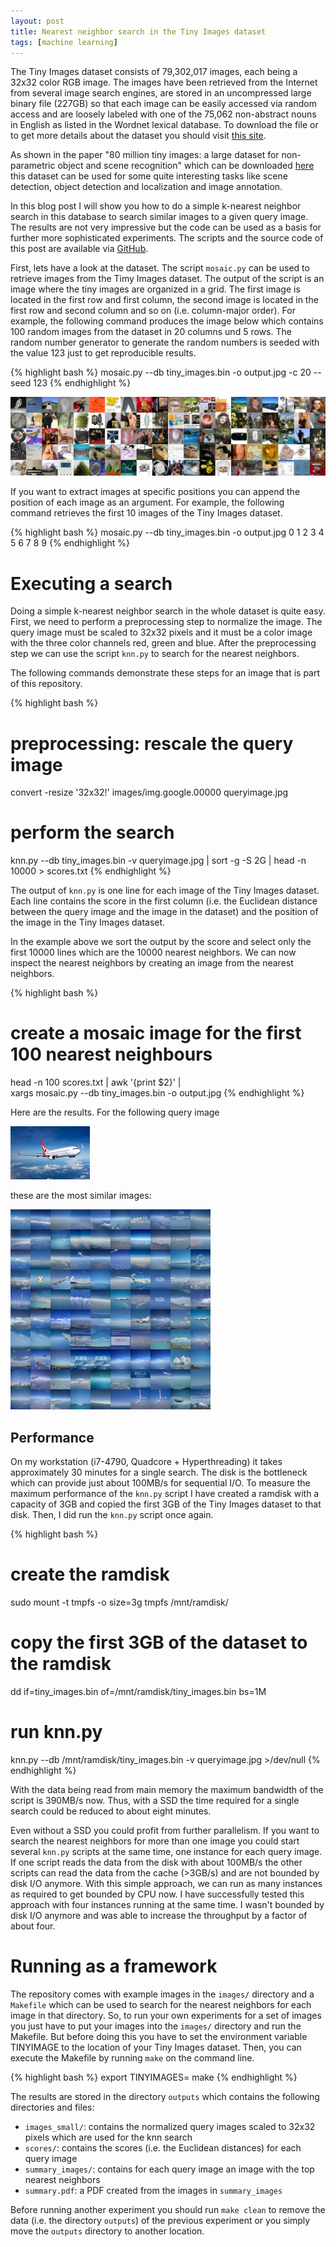 ```yaml
---
layout: post
title: Nearest neighbor search in the Tiny Images dataset
tags: [machine learning]
---
```


The Tiny Images dataset consists of 79,302,017 images, each being a 32x32 color RGB image. The images have been retrieved from the Internet from several image search engines, are stored in an uncompressed large binary file (227GB) so that each image can be easily accessed via random access and are loosely labeled with one of the 75,062 non-abstract nouns in English as listed in the Wordnet lexical database. To download the file or to get more details about the dataset you should visit [this site](http://horatio.cs.nyu.edu/mit/tiny/data/index.html).

As shown in the paper "80 million tiny images: a large dataset for non-parametric object and scene recognition" which can be downloaded [here](http://people.csail.mit.edu/billf/www/papers/80millionImages.pdf) this
dataset can be used for some quite interesting tasks like scene detection, object detection and localization and image annotation.

In this blog post I will show you how to do a simple k-nearest neighbor search in this database to search similar images to a given query image. The results are not very impressive but the code can be used as a basis for further more sophisticated experiments. The scripts and the source code of this post are available via [GitHub](https://github.com/daniel-e/tinyimages/tree/master/knn).

First, lets have a look at the dataset. The script `mosaic.py` can be used to retrieve images from the Timy Images dataset. The output of the script is an image where the tiny images are organized in a grid. The first image is located in the first row and first column, the second image is located in the first row and second column and so on (i.e. column-major order). For example, the following command produces the image below which contains 100 random images from the dataset in 20 columns und 5 rows. The random number generator to generate the random numbers is seeded with the value 123 just to get reproducible results.

{% highlight bash %}
mosaic.py --db tiny_images.bin -o output.jpg -c 20 --seed 123
{% endhighlight %}

![mosaic of tiny images dataset](/assets/tiny_images_knn/tinyimages-mosaic.jpg)

If you want to extract images at specific positions you can append the position
of each image as an argument. For example, the following command retrieves the first 10 images of the Tiny Images dataset.

{% highlight bash %}
mosaic.py --db tiny_images.bin -o output.jpg 0 1 2 3 4 5 6 7 8 9
{% endhighlight %}

# Executing a search

Doing a simple k-nearest neighbor search in the whole dataset is quite easy.
First, we need to perform a preprocessing step to normalize the image. The query image must be scaled to 32x32 pixels and it must be a color image with the three color channels red, green and blue. After the preprocessing step we can use the script `knn.py` to search for the nearest neighbors.

The following commands demonstrate these steps for an image that is part of
this repository.

{% highlight bash %}
# preprocessing: rescale the query image
convert -resize '32x32!' images/img.google.00000 queryimage.jpg
# perform the search
knn.py --db tiny_images.bin -v queryimage.jpg | sort -g -S 2G | head -n 10000 > scores.txt
{% endhighlight %}

The output of `knn.py` is one line for each image of the Tiny Images dataset. Each line contains the score in the first column (i.e. the Euclidean distance between the query image and the image in the dataset) and the position of the image in the Tiny Images dataset.

In the example above we sort the output by the score and select only the first 10000 lines which are the 10000 nearest neighbors. We can now inspect the nearest neighbors by creating an image from the nearest neighbors.

{% highlight bash %}
# create a mosaic image for the first 100 nearest neighbours
head -n 100 scores.txt | awk '{print $2}' | \
	xargs mosaic.py --db tiny_images.bin -o output.jpg
{% endhighlight %}

Here are the results. For the following query image

![nearest neighbors](/assets/tiny_images_knn/query_image_for_nearest_neighbors.jpg)

these are the most similar images:

![nearest neighbors](/assets/tiny_images_knn/nearest_neighbors.jpg)

## Performance

On my workstation (i7-4790, Quadcore + Hyperthreading) it takes approximately
30 minutes for a single search. The disk is the bottleneck which can provide just
about 100MB/s for sequential I/O. To measure the maximum performance of the
`knn.py` script I have created a ramdisk with a capacity of 3GB and copied the
first 3GB of the Tiny Images dataset to that disk. Then, I did run the
`knn.py` script once again.

{% highlight bash %}
# create the ramdisk
sudo mount -t tmpfs -o size=3g tmpfs /mnt/ramdisk/
# copy the first 3GB of the dataset to the ramdisk
dd if=tiny_images.bin of=/mnt/ramdisk/tiny_images.bin bs=1M
# run knn.py
knn.py --db /mnt/ramdisk/tiny_images.bin -v queryimage.jpg >/dev/null
{% endhighlight %}

With the data being read from main memory the maximum bandwidth of the
script is 390MB/s now. Thus, with a SSD the time required for a single
search could be reduced to about eight minutes.

Even without a SSD you could profit from further parallelism. If you want
to search the nearest neighbors for more than one image you could start
several `knn.py` scripts at the same time, one instance for each query
image. If one script reads the data
from the disk with about 100MB/s the other scripts can read the data from
the cache (>3GB/s) and are not bounded by disk I/O anymore. With this
simple approach, we can run as many instances as required to get bounded
by CPU now. I have successfully tested this approach with four instances
running at the same time. I wasn't bounded by disk I/O anymore and was able
to increase the throughput by a factor of about four.

# Running as a framework

The repository comes with example images in the `images/` directory and
a `Makefile` which can be used to search for the nearest neighbors for each
image in that directory. So, to run your own experiments for a set of images
you just have to put your images into the `images/` directory and run
the Makefile. But before doing this you have to set the
environment variable TINYIMAGE to the location of your Tiny Images
dataset. Then, you can execute the Makefile by running `make` on the
command line.

{% highlight bash %}
export TINYIMAGES=<location of tiny_images.bin>
make
{% endhighlight %}

The results are stored in the directory `outputs` which contains the
following directories and files:

* `images_small/`: contains the normalized query images scaled to 32x32 pixels which are used for the knn search
* `scores/`: contains the scores (i.e. the Euclidean distances) for each query image
* `summary_images/`: contains for each query image an image with the top nearest neighbors
* `summary.pdf`: a PDF created from the images in `summary_images`

Before running another experiment you should run `make clean` to remove
the data (i.e. the directory `outputs`) of the previous experiment or you
simply move the `outputs` directory to another location.
